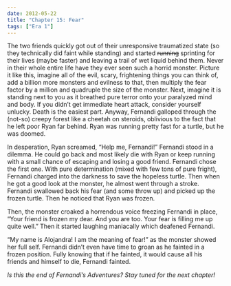 ```yaml
---
date: 2012-05-22
title: "Chapter 15: Fear"
tags: ["Era 1"]
---
```


The two friends quickly got out of their unresponsive traumatized state (so they technically did faint while standing) and started ~~running~~ sprinting for their lives (maybe faster) and leaving a trail of wet liquid behind them. Never in their whole entire life have they ever seen such a horrid monster. Picture it like this, imagine all of the evil, scary, frightening things you can think of, add a billion more monsters and evilness to that, then multiply the fear factor by a million and quadruple the size of the monster. Next, imagine it is standing next to you as it breathed pure terror onto your paralyzed mind and body. If you didn’t get immediate heart attack, consider yourself unlucky. Death is the easiest part. Anyway, Fernandi galloped through the (not-so) creepy forest like a cheetah on steroids, oblivious to the fact that he left poor Ryan far behind. Ryan was running pretty fast for a turtle, but he was doomed. 

In desperation, Ryan screamed, “Help me, Fernandi!” Fernandi stood in a dilemma. He could go back and most likely die with Ryan or keep running with a small chance of escaping and losing a good friend. Fernandi chose the first one. With pure determination (mixed with few tons of pure fright), Fernandi charged into the darkness to save the hopeless turtle. Then when he got a good look at the monster, he almost went through a stroke. Fernandi swallowed back his fear (and some throw up) and picked up the frozen turtle. Then he noticed that Ryan was frozen.

Then, the monster croaked a horrendous voice freezing Fernandi in place, “Your friend is frozen my dear. And you are too. Your fear is filling me up quite well.” Then it started laughing maniacally which deafened Fernandi. 

“My name is Alojandra! I am the meaning of fear!” as the monster showed her full self. Fernandi didn’t even have time to groan as he fainted in a frozen position. Fully knowing that if he fainted, it would cause all his friends and himself to die, Fernandi fainted. 

*Is this the end of Fernandi’s Adventures? Stay tuned for the next chapter!*

